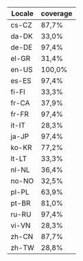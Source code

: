 ﻿| Locale | coverage |
| ------ | -------- |
| cs-CZ | 87,7% |
| da-DK | 33,0% |
| de-DE | 97,4% |
| el-GR | 31,4% |
| en-US | 100,0% |
| es-ES | 97,4% |
| fi-FI | 33,3% |
| fr-CA | 37,9% |
| fr-FR | 97,4% |
| it-IT | 28,3% |
| ja-JP | 97,4% |
| ko-KR | 77,2% |
| lt-LT | 33,3% |
| nl-NL | 36,4% |
| no-NO | 32,5% |
| pl-PL | 63,9% |
| pt-BR | 81,0% |
| ru-RU | 97,4% |
| vi-VN | 28,3% |
| zh-CN | 87,7% |
| zh-TW | 28,8% |
